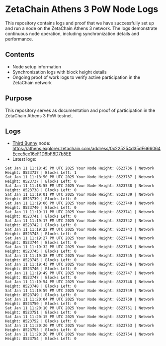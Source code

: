 # ZetaChain Athens 3 PoW Node Logs
This repository contains logs and proof that we have successfully set up and run a node on the ZetaChain Athens 3 network. The logs demonstrate continuous node operation, including synchronization details and performance.

## Contents
- Node setup information
- Synchronization logs with block height details
- Ongoing proof of work logs to verify active participation in the ZetaChain network

## Purpose
This repository serves as documentation and proof of participation in the ZetaChain Athens 3 PoW testnet.

## Logs

- [Third Bunny](https://thirdbunny.xyz/) node: https://athens.explorer.zetachain.com/address/0x225254d35dE666064Eccc5ce16eF1D8bF8D7b5EE
- Latest logs:
```
Sat Jan 11 11:18:45 PM UTC 2025 Your Node Height: 8523736 | Network Height: 8523737 | Blocks Left: 1
Sat Jan 11 11:18:50 PM UTC 2025 Your Node Height: 8523737 | Network Height: 8523737 | Blocks Left: 0
Sat Jan 11 11:18:55 PM UTC 2025 Your Node Height: 8523738 | Network Height: 8523738 | Blocks Left: 0
Sat Jan 11 11:19:01 PM UTC 2025 Your Node Height: 8523739 | Network Height: 8523739 | Blocks Left: 0
Sat Jan 11 11:19:06 PM UTC 2025 Your Node Height: 8523740 | Network Height: 8523740 | Blocks Left: 0
Sat Jan 11 11:19:11 PM UTC 2025 Your Node Height: 8523741 | Network Height: 8523741 | Blocks Left: 0
Sat Jan 11 11:19:17 PM UTC 2025 Your Node Height: 8523742 | Network Height: 8523742 | Blocks Left: 0
Sat Jan 11 11:19:22 PM UTC 2025 Your Node Height: 8523743 | Network Height: 8523743 | Blocks Left: 0
Sat Jan 11 11:19:27 PM UTC 2025 Your Node Height: 8523744 | Network Height: 8523744 | Blocks Left: 0
Sat Jan 11 11:19:32 PM UTC 2025 Your Node Height: 8523745 | Network Height: 8523745 | Blocks Left: 0
Sat Jan 11 11:19:38 PM UTC 2025 Your Node Height: 8523745 | Network Height: 8523745 | Blocks Left: 0
Sat Jan 11 11:19:43 PM UTC 2025 Your Node Height: 8523746 | Network Height: 8523746 | Blocks Left: 0
Sat Jan 11 11:19:49 PM UTC 2025 Your Node Height: 8523747 | Network Height: 8523747 | Blocks Left: 0
Sat Jan 11 11:19:54 PM UTC 2025 Your Node Height: 8523748 | Network Height: 8523748 | Blocks Left: 0
Sat Jan 11 11:19:59 PM UTC 2025 Your Node Height: 8523749 | Network Height: 8523749 | Blocks Left: 0
Sat Jan 11 11:20:04 PM UTC 2025 Your Node Height: 8523750 | Network Height: 8523750 | Blocks Left: 0
Sat Jan 11 11:20:10 PM UTC 2025 Your Node Height: 8523751 | Network Height: 8523751 | Blocks Left: 0
Sat Jan 11 11:20:15 PM UTC 2025 Your Node Height: 8523752 | Network Height: 8523752 | Blocks Left: 0
Sat Jan 11 11:20:20 PM UTC 2025 Your Node Height: 8523753 | Network Height: 8523753 | Blocks Left: 0
Sat Jan 11 11:20:26 PM UTC 2025 Your Node Height: 8523754 | Network Height: 8523754 | Blocks Left: 0
```
